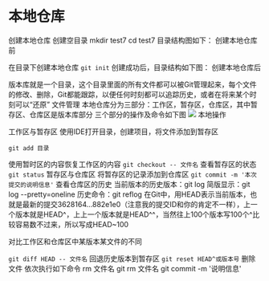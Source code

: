 # 本地仓库
创建本地仓库
创建空目录
mkdir test7
cd test7
目录结构图如下：
创建本地仓库前

在目录下创建本地仓库
```git init```
创建成功后，目录结构如下图：
创建本地仓库后

版本库就是一个目录，这个目录里面的所有文件都可以被Git管理起来，每个文件的修改、删除，Git都能跟踪，以便任何时刻都可以追踪历史，或者在将来某个时刻可以“还原”
文件管理
本地仓库分为三部分：工作区，暂存区，仓库区，其中暂存区、仓库区是版本库部分
三个部分的操作及命令如下图
![](image/git0.png)
本地操作

工作区与暂存区
使用IDE打开目录，创建项目，将文件添加到暂存区
```git add 文件1 文件2 ...
git add 目录
```
使用暂时区的内容恢复工作区的内容
```git checkout -- 文件名```
查看暂存区的状态
```git status```
暂存区与仓库区
将暂存区的记录添加到仓库区
```git commit -m '本次提交的说明信息'```
查看仓库区的历史
当前版本的历史版本：git log
简版显示：git log --pretty=oneline
历史命令：git reflog
在Git中，用HEAD表示当前版本，也就是最新的提交3628164...882e1e0（注意我的提交ID和你的肯定不一样），上一个版本就是HEAD^，上上一个版本就是HEAD^^，当然往上100个版本写100个^比较容易数不过来，所以写成HEAD~100

对比工作区和仓库区中某版本某文件的不同

```git diff HEAD -- 文件名```
回退历史版本到暂存区
```git reset HEAD^或版本号```
删除文件
依次执行如下命令
rm 文件名
git rm 文件名
git commit -m '说明信息'